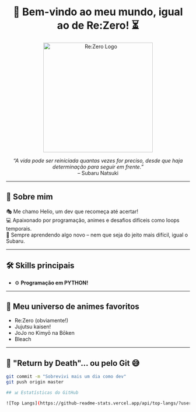<h1 align="center">👑 Bem-vindo ao meu mundo, igual ao de Re:Zero! ⏳</h1>

<p align="center">
  <img src="https://i.imgur.com/hHtxMlA.gif" width="300" alt="Re:Zero Logo"/>
</p>

<p align="center">
  <em>“A vida pode ser reiniciada quantas vezes for preciso, desde que haja determinação para seguir em frente.”</em>
  <br>– Subaru Natsuki
</p>

---

## 🧊 Sobre mim

🎭 Me chamo Helio, um dev que recomeça até acertar!<br>
💻 Apaixonado por programação, animes e desafios difíceis como loops temporais.<br>
🧠 Sempre aprendendo algo novo – nem que seja do jeito mais difícil, igual o Subaru.<br>

---

## 🛠️ Skills principais

- ⚙️ **Programação em PYTHON!**

---

## 🌌 Meu universo de animes favoritos

- Re:Zero (obviamente!)
- Jujutsu kaisen!
- JoJo no Kimyō na Bōken
- Bleach
  

---

## 🔁 "Return by Death"... ou pelo Git 😅

```bash
git commit -m "Sobrevivi mais um dia como dev"
git push origin master

## 📊 Estatísticas do GitHub

![Top Langs](https://github-readme-stats.vercel.app/api/top-langs/?username=SEU_USUARIO&layout=compact&theme=tokyonight)
